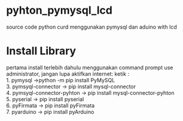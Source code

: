 # pyhton_pymysql_lcd
source code python curd  menggunakan pymysql  dan aduino with lcd

<h1>Install Library</h1>
pertama install terlebih dahulu menggunakan command prompt use administrator, jangan lupa aktifkan internet:
ketik :<br>
1. pymysql ->python -m pip install PyMySQL<br>
3. pymsyql-connector -> pip install mysql-connector<br>
4. pymsyql-connector-pyhton -> pip install mysql-connector-pyhton<br>
5. pyserial -> pip install pyserial<br>
6. pyFirmata -> pip install pyFirmata<br>
7. pyarduino -> pip install pyArduino
